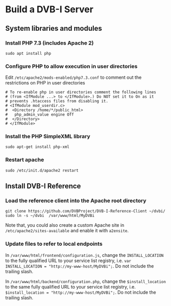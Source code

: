 # Build a DVB-I Server

## System libraries and modules
### Install PHP 7.3 (includes Apache 2)
``sudo apt install php``

### Configure PHP to allow execution in user directories
Edit ``/etc/apache2/mods-enabled/php7.3.conf`` to comment out the restrictions on PHP in user directories

    # To re-enable php in user directories comment the following lines
    # (from <IfModule ...> to </IfModule>.) Do NOT set it to On as it
    # prevents .htaccess files from disabling it.
    # <IfModule mod_userdir.c>
    #  <Directory /home/*/public_html>
    #   php_admin_value engine Off
    #  </Directory>
    # </IfModule>


### Install the PHP SimpleXML library
`sudo apt-get install php-xml`

### Restart apache
`sudo /etc/init.d/apache2 restart`

## Install DVB-I Reference
### Load the reference client into the Apache root directory

    git clone https://github.com/DVBProject/DVB-I-Reference-Client ~/dvbi/
    sudo ln -s ~/dvbi  /var/www/html/MyDVBi

Note that, you could also create a custom Apache site in `/etc/apache2/sites-available` and enable it with `a2ensite`.

### Update files to refer to local endpoints

In `/var/www/html/frontend/configuration.js`, change the `INSTALL_LOCATION` to the fully qualified URL to your service list registry, i.e.
`var INSTALL_LOCATION = "http://my-www-host/MyDVBi";`. Do not include the trailing slash.

In `/var/www/html/backend/configuration.php`, change the `$install_location` to the same fully qualified URL to your service list registry, i.e.
`$install_location = "http://my-www-host/MyDVBi";`. Do not include the trailing slash.




